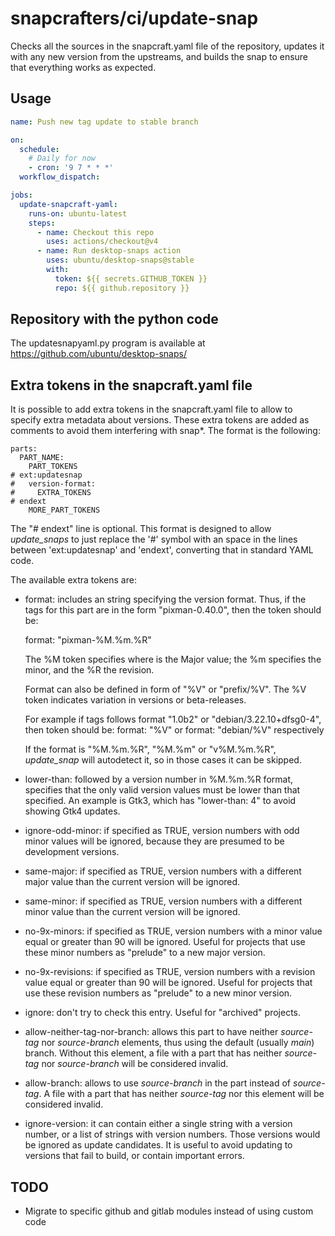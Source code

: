 # snapcrafters/ci/update-snap

Checks all the sources in the snapcraft.yaml file of the repository, updates it
with any new version from the upstreams, and builds the snap to ensure that
everything works as expected.

## Usage

```yaml
name: Push new tag update to stable branch

on:
  schedule:
    # Daily for now
    - cron: '9 7 * * *'
  workflow_dispatch:

jobs:
  update-snapcraft-yaml:
    runs-on: ubuntu-latest
    steps:
      - name: Checkout this repo
        uses: actions/checkout@v4
      - name: Run desktop-snaps action
        uses: ubuntu/desktop-snaps@stable
        with:
          token: ${{ secrets.GITHUB_TOKEN }}
          repo: ${{ github.repository }}
```

## Repository with the python code

The updatesnapyaml.py program is available at https://github.com/ubuntu/desktop-snaps/

## Extra tokens in the snapcraft.yaml file

It is possible to add extra tokens in the snapcraft.yaml file to allow to specify
extra metadata about versions. These extra tokens are added as comments to avoid
them interfering with snap*. The format is the following:

```
parts:
  PART_NAME:
    PART_TOKENS
# ext:updatesnap
#   version-format:
#     EXTRA_TOKENS
# endext
    MORE_PART_TOKENS
```

The "# endext" line is optional. This format is designed to allow *update_snaps* to
just replace the '#' symbol with an space in the lines between 'ext:updatesnap' and
'endext', converting that in standard YAML code.

The available extra tokens are:

* format: includes an string specifying the version format. Thus, if the tags for this
  part are in the form "pixman-0.40.0", then the token should be:

    format: "pixman-%M.%m.%R"

  The %M token specifies where is the Major value; the %m specifies the minor, and
  the %R the revision.

  Format can also be defined in form of "%V" or "prefix/%V". The %V token indicates variation in versions or beta-releases.

  For example if tags follows format "1.0b2" or "debian/3.22.10+dfsg0-4", then token should be:
    format: "%V" or format: "debian/%V" respectively

  If the format is "%M.%m.%R", "%M.%m" or "v%M.%m.%R", *update_snap* will autodetect
  it, so in those cases it can be skipped.

* lower-than: followed by a version number in %M.%m.%R format, specifies that the only
  valid version values must be lower than that specified. An example is Gtk3, which
  has "lower-than: 4" to avoid showing Gtk4 updates.

* ignore-odd-minor: if specified as TRUE, version numbers with odd minor values will be
  ignored, because they are presumed to be development versions.

* same-major: if specified as TRUE, version numbers with a different major value than the
  current version will be ignored.

* same-minor: if specified as TRUE, version numbers with a different minor value than the
  current version will be ignored.

* no-9x-minors: if specified as TRUE, version numbers with a minor value equal or
  greater than 90 will be ignored. Useful for projects that use these minor numbers
  as "prelude" to a new major version.

* no-9x-revisions: if specified as TRUE, version numbers with a revision value equal or
  greater than 90 will be ignored. Useful for projects that use these revision numbers
  as "prelude" to a new minor version.

* ignore: don't try to check this entry. Useful for "archived" projects.

* allow-neither-tag-nor-branch: allows this part to have neither *source-tag* nor
  *source-branch* elements, thus using the default (usually *main*) branch. Without
  this element, a file with a part that has neither *source-tag* nor *source-branch*
  will be considered invalid.

* allow-branch: allows to use *source-branch* in the part instead of *source-tag*.
  A file with a part that has neither *source-tag* nor this element will be considered
  invalid.

* ignore-version: it can contain either a single string with a version number, or a
  list of strings with version numbers. Those versions would be ignored as update
  candidates. It is useful to avoid updating to versions that fail to build, or
  contain important errors.

## TODO

* Migrate to specific github and gitlab modules instead of using custom code

